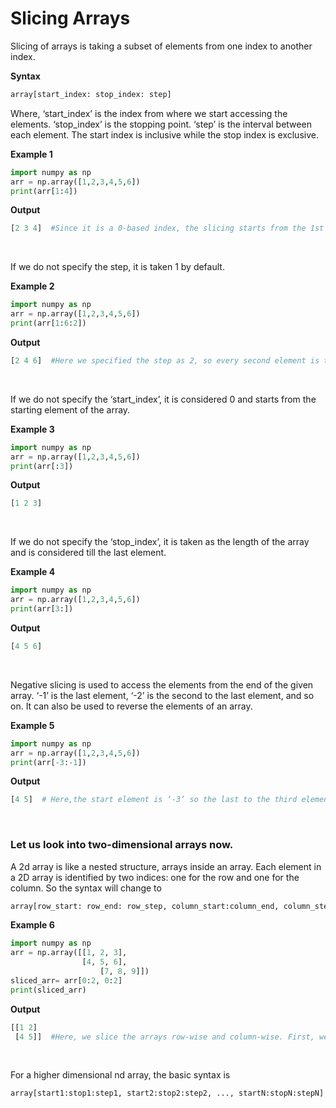 # Slicing Arrays
Slicing of arrays is taking a subset of elements from one index to another index.

**Syntax**
```python
array[start_index: stop_index: step]
```
Where, ‘start_index’ is the index from where we start accessing the elements. ‘stop_index’ is the stopping point. ‘step’ is the interval between each element. The start index is inclusive while the stop index is exclusive.

**Example 1**<br>
```python
import numpy as np
arr = np.array([1,2,3,4,5,6])
print(arr[1:4])
```
**Output**<br>
```python
[2 3 4]  #Since it is a 0-based index, the slicing starts from the 1st index element-‘2’(included) and stops at the 3rd index element-‘4’.
```
<br>

If we do not specify the step, it is taken 1 by default.

**Example 2**<br>
```python
import numpy as np
arr = np.array([1,2,3,4,5,6])
print(arr[1:6:2])
```
**Output**<br>
```python
[2 4 6]  #Here we specified the step as 2, so every second element is taken.
```
<br>

If we do not specify the ‘start_index’, it is considered 0 and starts from the starting element of the array.

**Example 3**<br>
```python
import numpy as np
arr = np.array([1,2,3,4,5,6])
print(arr[:3])
```
**Output**<br>
```python
[1 2 3] 
```
<br>

If we do not specify the ‘stop_index’, it is taken as the length of the array and is considered till the last element.

**Example 4**<br>
```python
import numpy as np
arr = np.array([1,2,3,4,5,6])
print(arr[3:])
```
**Output**<br>
```python
[4 5 6]
```
<br>

Negative slicing is used to access the elements from the end of the given array. ‘-1’ is the last element, ‘-2’ is the second to the last element, and so on. It can also be used to reverse the elements of an array.

**Example 5**<br>
```python
import numpy as np
arr = np.array([1,2,3,4,5,6])
print(arr[-3:-1])
```
**Output**<br>
```python
[4 5]  # Here,the start element is ‘-3’ so the last to the third element is – ‘4’, stop index is ‘-1’ so the last element but since it is exclusive, the element is ‘5’.
```
<br>

### Let us look into two-dimensional arrays now. 
A 2d array is like a nested structure, arrays inside an array. Each element in a 2D array is identified by two indices: one for the row and one for the column. So the syntax will change to  
```python
array[row_start: row_end: row_step, column_start:column_end, column_step]
```
**Example 6**<br>
```python
import numpy as np
arr = np.array([[1, 2, 3],
                [4, 5, 6],
		            [7, 8, 9]])
sliced_arr= arr[0:2, 0:2]
print(sliced_arr)
```
**Output**<br>
```python
[[1 2]
 [4 5]]  #Here, we slice the arrays row-wise and column-wise. First, we start from the 0 index row i.e., the first row till the 1st index row. And slice from 0 index column to 1st index column as 2 is not included.
```
<br>

For a higher dimensional nd array, the basic syntax is 
```python
array[start1:stop1:step1, start2:stop2:step2, ..., startN:stopN:stepN]
```
